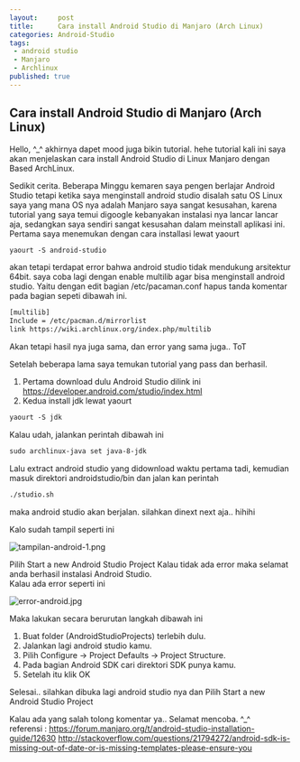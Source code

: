 ```yaml
---
layout:     post
title:      Cara install Android Studio di Manjaro (Arch Linux) 
categories: Android-Studio
tags:
 - android studio
 - Manjaro
 - Archlinux
published: true
---
```

## Cara install Android Studio di Manjaro (Arch Linux) 

Hello, ^_^ akhirnya dapet mood juga bikin tutorial. hehe tutorial kali ini saya akan menjelaskan cara install Android Studio di Linux Manjaro dengan Based ArchLinux.

Sedikit cerita. Beberapa Minggu kemaren saya pengen berlajar Android Studio tetapi ketika saya menginstall android studio disalah satu OS Linux saya yang mana OS nya adalah Manjaro saya sangat kesusahan, karena tutorial yang saya temui digoogle kebanyakan instalasi nya lancar lancar aja, sedangkan saya sendiri sangat kesusahan dalam meinstall aplikasi ini.  
Pertama saya menemukan dengan cara installasi lewat yaourt
```html
yaourt -S android-studio
```
akan tetapi terdapat error bahwa android studio tidak mendukung arsitektur 64bit. saya coba lagi dengan enable multilib agar bisa menginstall android studio. Yaitu dengan edit bagian /etc/pacaman.conf hapus tanda komentar pada bagian sepeti dibawah ini.
```html
[multilib]
Include = /etc/pacman.d/mirrorlist
link https://wiki.archlinux.org/index.php/multilib
```
Akan tetapi hasil nya juga sama, dan error yang sama juga.. ToT

Setelah beberapa lama saya temukan tutorial yang pass dan berhasil.  
1. Pertama download dulu Android Studio dilink ini https://developer.android.com/studio/index.html  
2. Kedua install jdk lewat yaourt  
```html
yaourt -S jdk  
```
Kalau udah, jalankan perintah dibawah ini
```html
sudo archlinux-java set java-8-jdk
```
Lalu extract android studio yang didownload waktu pertama tadi, kemudian masuk direktori androidstudio/bin dan jalan kan perintah 
```html
./studio.sh
```
maka android studio akan berjalan. silahkan dinext next aja.. hihihi

Kalo sudah tampil seperti ini

![tampilan-android-1.png]({{site.baseurl}}/_posts/tampilan-android-1.png)

Pilih Start a new Android Studio Project Kalau tidak ada error maka selamat anda berhasil instalasi Android Studio.  
Kalau ada error seperti ini

![error-android.jpg]({{site.baseurl}}/_posts/error-android.jpg)

Maka lakukan secara berurutan langkah dibawah ini

1. Buat folder (AndroidStudioProjects) terlebih dulu.
2. Jalankan lagi android studio kamu.
3. Pilih Configure -> Project Defaults -> Project Structure.
4. Pada bagian Android SDK cari direktori SDK punya kamu.
5. Setelah itu klik OK

Selesai.. silahkan dibuka lagi android studio nya dan Pilih Start a new Android Studio Project

Kalau ada yang salah tolong komentar ya.. Selamat mencoba. ^_^  
referensi :
https://forum.manjaro.org/t/android-studio-installation-guide/12630
http://stackoverflow.com/questions/21794272/android-sdk-is-missing-out-of-date-or-is-missing-templates-please-ensure-you
